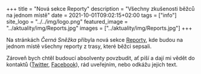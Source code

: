 +++
title = "Nová sekce Reporty"
description = "Všechny zkušenosti běžců na jednom místě"
date = 2021-10-01T09:02:15+02:00
tags = ["info"]
site_logo = "../../img/logo.png"
featured_image = "../aktuality/img/Reports.jpg"
images = ["../aktuality/img/Reports.jpg"]
+++

Na stránkách _Černá Sněžka_ přibyla nová sekce [Reporty](/reporty),
kde budou na jednom místě všechny reporty z trasy, které běžci
sepsali.

Zároveň bych chtěl budoucí absolventy povzbudit, ať píší a dají
mi vědět do kontaktů ([Twitter](//twitter.com/CernaSnezka),
[Facebook](//facebook.com/CernaSnezka)), rád uveřejním, nebo
odkážu jejich text.
